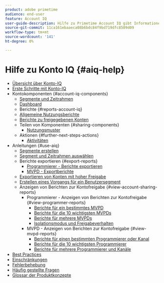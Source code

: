 ```yaml
---
product: adobe primetime
audience: end-user
feature: Account IQ
user-guide-description: Hilfe zu Primetime Account IQ gibt Informationen zu den Konto-IQ-Komponenten und führt Sie durch die Journey zur Verwendung der verschiedenen Komponenten.
source-git-commit: 11ca161ebaaeca08b6bdc84f9bd719dfc8509d09
workflow-type: tm+mt
source-wordcount: '141'
ht-degree: 0%

---
```


# Hilfe zu Konto IQ {#aiq-help}

+ [Übersicht über Konto-IQ](/help/AccountIQ/home.md)
+ [Erste Schritte mit Konto-IQ](/help/AccountIQ/get-started.md)
+ Kontokomponenten {#account-iq-components}
   + [Segmente und Zeitrahmen](/help/AccountIQ/segments-timeframe.md)
   + [Dashboard](/help/AccountIQ/dashboard.md)
   + Berichte {#reports-account-iq}
   + [Allgemeine Nutzungsberichte](/help/AccountIQ/general-usage-reports.md)
   + [Berichte zu freigegebenen Konten](/help/AccountIQ/shared-acc-reports.md)
   + Teilen von Komponenten {#sharing-components}
      + [Nutzungsmuster](/help/AccountIQ/usage-patterns.md)
   + Aktionen {#further-next-steps-actions}
      + [Aktivitäten](/help/AccountIQ/operations.md)
+ Anleitungen {#use-aiq}
   + [Segmente erstellen](/help/AccountIQ/build-segment.md)
   + [Segment und Zeitrahmen auswählen](/help/AccountIQ/howto-select-segment-timeframe.md)
   + Berichte exportieren {#export-reports}
      + [Programmierer - Berichte exportieren](/help/AccountIQ/export-segment-metrics-progr.md)
      + [MVPD - Exportberichte](/help/AccountIQ/export-segment-metrics-mvpd.md)
   + [Exportieren von Konten mit hoher Freigabe](/help/AccountIQ/export-acc-information.md)
   + [Erstellen eines Vorgangs für ein Benutzersegment](/help/AccountIQ/operation-affecting-user-segment.md)
   + Anzeigen von Berichten zur Kontofreigabe {#view-account-sharing-reports}
      + Programmierer - Anzeigen von Berichten zur Kontofreigabe {#view-programmer-reports}
         + [Berichte für ein bestimmtes MVPD](/help/AccountIQ/reports-for-specific-mvpds.md)
         + [Berichte für die 10 wichtigsten MVPDs](/help/AccountIQ/top-10-mvpd-reports.md)
         + [Berichte für mehrere MVPDs](viewrep-multiple-mvpd.md)
         + [Isolationsmodus und Freigabeverhalten](/help/AccountIQ/isolation-mode.md)
      + MVPD - Anzeigen von Berichten zur Kontofreigabe {#view-mvpd-reports}
         + [Berichte für einen bestimmten Programmierer oder Kanal](/help/AccountIQ/reports-for-specific-programmers.md)
         + [Berichte für die 10 wichtigsten Programmierer](/help/AccountIQ/top-10-programmer-reports.md)
         + [Berichte für mehrere Programmierer und Kanäle](viewrep-multiple-programmer.md)
+ [Best Practices](/help/AccountIQ/best-practices.md)
+ [Einschränkungen](/help/AccountIQ/limitations.md)
+ [Fehlerbehebung](/help/AccountIQ/troubleshoot.md)
+ [Häufig gestellte Fragen](/help/AccountIQ/faq.md)
+ [Glossar der Produktkonzepte](/help/AccountIQ/product-concepts.md)